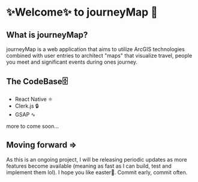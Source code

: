 # ✨Welcome✨ to journeyMap 🎴

## What is journeyMap?

journeyMap is a web application that aims to utilize ArcGIS technologies combined with user entries to architect "maps" that visualize travel, people you meet and significant events during ones journey.

## The CodeBase🗄️

* React Native ⚛
* Clerk.js 🔒
* GSAP ∿

more to come soon...

## Moving forward =>

As this is an ongoing project, I will be releasing periodic updates as more features become available (meaning as fast as I can build, test and implement them lol). I hope you like easter🥚. Commit early, commit often.
